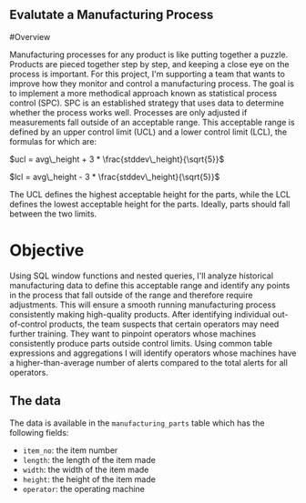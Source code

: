 ## Evalutate a Manufacturing Process

#Overview

Manufacturing processes for any product is like putting together a puzzle. Products are pieced together step by step, and keeping a close eye on the process is important.
For this project, I'm supporting a team that wants to improve how they monitor and control a manufacturing process. The goal is to implement a more methodical approach known as statistical process control (SPC). SPC is an established strategy that uses data to determine whether the process works well. Processes are only adjusted if measurements fall outside of an acceptable range. 
This acceptable range is defined by an upper control limit (UCL) and a lower control limit (LCL), the formulas for which are:

$ucl = avg\_height + 3 * \frac{stddev\_height}{\sqrt{5}}$

$lcl = avg\_height - 3 * \frac{stddev\_height}{\sqrt{5}}$

The UCL defines the highest acceptable height for the parts, while the LCL defines the lowest acceptable height for the parts. Ideally, parts should fall between the two limits.

# Objective
Using SQL window functions and nested queries, I'll analyze historical manufacturing data to define this acceptable range and identify any points in the process that fall outside of the range and therefore require adjustments. This will ensure a smooth running manufacturing process consistently making high-quality products.
After identifying individual out-of-control products, the team suspects that certain operators may need further training. They want to pinpoint operators whose machines consistently produce parts outside control limits. 
Using common table expressions and aggregations I will identify operators whose machines have a higher-than-average number of alerts compared to the total alerts for all operators.

## The data
The data is available in the `manufacturing_parts` table which has the following fields:
- `item_no`: the item number
- `length`: the length of the item made
- `width`: the width of the item made
- `height`: the height of the item made
- `operator`: the operating machine
